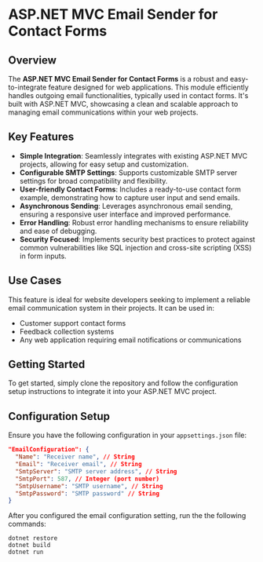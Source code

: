 # ASP.NET MVC Email Sender for Contact Forms

## Overview
The **ASP.NET MVC Email Sender for Contact Forms** is a robust and easy-to-integrate feature designed for web applications. This module efficiently handles outgoing email functionalities, typically used in contact forms. It's built with ASP.NET MVC, showcasing a clean and scalable approach to managing email communications within your web projects.

## Key Features
- **Simple Integration**: Seamlessly integrates with existing ASP.NET MVC projects, allowing for easy setup and customization.
- **Configurable SMTP Settings**: Supports customizable SMTP server settings for broad compatibility and flexibility.
- **User-friendly Contact Forms**: Includes a ready-to-use contact form example, demonstrating how to capture user input and send emails.
- **Asynchronous Sending**: Leverages asynchronous email sending, ensuring a responsive user interface and improved performance.
- **Error Handling**: Robust error handling mechanisms to ensure reliability and ease of debugging.
- **Security Focused**: Implements security best practices to protect against common vulnerabilities like SQL injection and cross-site scripting (XSS) in form inputs.

## Use Cases
This feature is ideal for website developers seeking to implement a reliable email communication system in their projects. It can be used in:
- Customer support contact forms
- Feedback collection systems
- Any web application requiring email notifications or communications

## Getting Started
To get started, simply clone the repository and follow the configuration setup instructions to integrate it into your ASP.NET MVC project.

## Configuration Setup
Ensure you have the following configuration in your `appsettings.json` file:

```json
"EmailConfiguration": {
  "Name": "Receiver name", // String
  "Email": "Receiver email", // String
  "SmtpServer": "SMTP server address", // String
  "SmtpPort": 587, // Integer (port number)
  "SmtpUsername": "SMTP username", // String
  "SmtpPassword": "SMTP password" // String
}
```

After you configured the email configuration setting, run the the following commands:
```
dotnet restore
dotnet build
dotnet run
```
